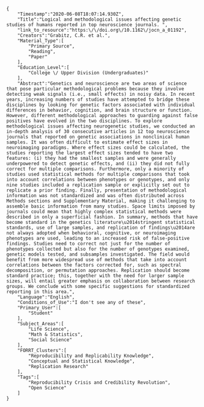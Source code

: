 
    {
        "Timestamp":"2020-06-08T18:07:14.930Z",
        "Title":"Logical and methodological issues affecting genetic studies of humans reported in top neuroscience journals. ",
        "link_to_resource":"https:\/\/doi.org\/10.1162\/jocn_a_01192",
        "Creators":"Grabitz, C.R. et al.",
        "Material_Type":[
            "Primary Source",
            "Reading",
            "Paper"
        ],
        "Education_Level":[
            "College \/ Upper Division (Undergraduates)"
        ],
        "Abstract":"Genetics and neuroscience are two areas of science that pose particular methodological problems because they involve detecting weak signals (i.e., small effects) in noisy data. In recent years, increasing numbers of studies have attempted to bridge these disciplines by looking for genetic factors associated with individual differences in behavior, cognition, and brain structure or function. However, different methodological approaches to guarding against false positives have evolved in the two disciplines. To explore methodological issues affecting neurogenetic studies, we conducted an in-depth analysis of 30 consecutive articles in 12 top neuroscience journals that reported on genetic associations in nonclinical human samples. It was often difficult to estimate effect sizes in neuroimaging paradigms. Where effect sizes could be calculated, the studies reporting the largest effect sizes tended to have two features: (i) they had the smallest samples and were generally underpowered to detect genetic effects, and (ii) they did not fully correct for multiple comparisons. Furthermore, only a minority of studies used statistical methods for multiple comparisons that took into account correlations between phenotypes or genotypes, and only nine studies included a replication sample or explicitly set out to replicate a prior finding. Finally, presentation of methodological information was not standardized and was often distributed across Methods sections and Supplementary Material, making it challenging to assemble basic information from many studies. Space limits imposed by journals could mean that highly complex statistical methods were described in only a superficial fashion. In summary, methods that have become standard in the genetics literature\u2014stringent statistical standards, use of large samples, and replication of findings\u2014are not always adopted when behavioral, cognitive, or neuroimaging phenotypes are used, leading to an increased risk of false-positive findings. Studies need to correct not just for the number of phenotypes collected but also for the number of genotypes examined, genetic models tested, and subsamples investigated. The field would benefit from more widespread use of methods that take into account correlations between the factors corrected for, such as spectral decomposition, or permutation approaches. Replication should become standard practice; this, together with the need for larger sample sizes, will entail greater emphasis on collaboration between research groups. We conclude with some specific suggestions for standardized reporting in this area.",
        "Language":"English",
        "Conditions_of_Use":"I don't see any of these",
        "Primary_User":[
            "Student"
        ],
        "Subject_Areas":[
            "Life Science",
            "Math & Statistics",
            "Social Science"
        ],
        "FORRT_Clusters":[
            "Reproducibility and Replicability Knowledge",
            "Conceptual and Statistical Knowledge",
            "Replication Research"
        ],
        "Tags":[
            "Reproducibility Crisis and Credibility Revolution",
            "Open Science"
        ]
    }
